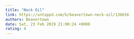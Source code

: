 ```yaml
---
title: "Neck Oil"
link: https://untappd.com/b/beavertown-neck-oil/136656
authors: Beavertown
date: Sat, 23 Feb 2019 21:00:24 +0000
rating: 4
---
```

